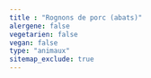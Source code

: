 ```yaml
---
title : "Rognons de porc (abats)"
alergene: false
vegetarien: false
vegan: false
type: "animaux"
sitemap_exclude: true
--- 
```

